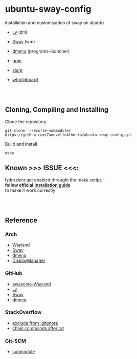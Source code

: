 # ubuntu-sway-config
installation and customization of sway on ubuntu

- [Ly](https://github.com/nullgemm/ly) (dm)
- [Sway](https://github.com/swaywm/sway) (wm)
- [dmenu](https://github.com/nyyManni/dmenu-wayland) (programs-launcher)

- [grim](https://github.com/emersion/grim)
- [slurp](https://github.com/emersion/slurp)
- [wl-clipboard](https://github.com/bugaevc/wl-clipboard)

<br/>
<br/>

## Cloning, Compiling and Installing
Clone the repository
```
git clone --recurse-submodules https://github.com/ZanovelloAlberto/ubuntu-sway-config.git
```

Build and Install
```
make
```

## Known >>> ISSUE <<<:
lydm dont get enabled throught the make script... <br/>
**follow official** [**installation guide**](https://github.com/nullgemm/ly) <br/>
to make it work correctly


<br/>
<br/>

## Reference
### Arch
- [Wayland](https://wiki.archlinux.org/title/wayland)
- [Sway](https://wiki.archlinux.org/title/Sway)
- [dmenu](https://wiki.archlinux.org/title/Dmenu)
- [DisplayManager](https://wiki.archlinux.org/title/Display_manager)


### GitHub
- [awesome-Wayland](https://github.com/natpen/awesome-wayland)
- [Ly](https://github.com/nullgemm/ly) 
- [Sway](https://github.com/swaywm/sway) 
- [dmenu](https://github.com/nyyManni/dmenu-wayland)

### StackOverflow
- [exclude from .gitgnore](https://stackoverflow.com/questions/987142)
- [chain commands after cd](https://stackoverflow.com/questions/1789594)


### Git-SCM
- [submodule](https://git-scm.com/book/en/v2/Git-Tools-Submodules)
